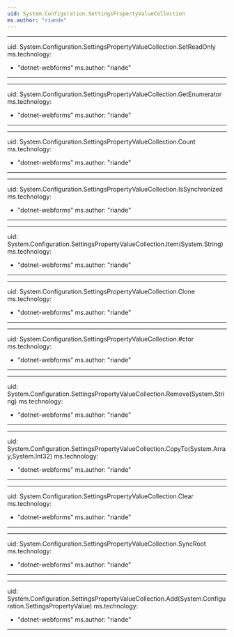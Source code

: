 ```yaml
---
uid: System.Configuration.SettingsPropertyValueCollection
ms.author: "riande"
---
```


---
uid: System.Configuration.SettingsPropertyValueCollection.SetReadOnly
ms.technology: 
  - "dotnet-webforms"
ms.author: "riande"
---

---
uid: System.Configuration.SettingsPropertyValueCollection.GetEnumerator
ms.technology: 
  - "dotnet-webforms"
ms.author: "riande"
---

---
uid: System.Configuration.SettingsPropertyValueCollection.Count
ms.technology: 
  - "dotnet-webforms"
ms.author: "riande"
---

---
uid: System.Configuration.SettingsPropertyValueCollection.IsSynchronized
ms.technology: 
  - "dotnet-webforms"
ms.author: "riande"
---

---
uid: System.Configuration.SettingsPropertyValueCollection.Item(System.String)
ms.technology: 
  - "dotnet-webforms"
ms.author: "riande"
---

---
uid: System.Configuration.SettingsPropertyValueCollection.Clone
ms.technology: 
  - "dotnet-webforms"
ms.author: "riande"
---

---
uid: System.Configuration.SettingsPropertyValueCollection.#ctor
ms.technology: 
  - "dotnet-webforms"
ms.author: "riande"
---

---
uid: System.Configuration.SettingsPropertyValueCollection.Remove(System.String)
ms.technology: 
  - "dotnet-webforms"
ms.author: "riande"
---

---
uid: System.Configuration.SettingsPropertyValueCollection.CopyTo(System.Array,System.Int32)
ms.technology: 
  - "dotnet-webforms"
ms.author: "riande"
---

---
uid: System.Configuration.SettingsPropertyValueCollection.Clear
ms.technology: 
  - "dotnet-webforms"
ms.author: "riande"
---

---
uid: System.Configuration.SettingsPropertyValueCollection.SyncRoot
ms.technology: 
  - "dotnet-webforms"
ms.author: "riande"
---

---
uid: System.Configuration.SettingsPropertyValueCollection.Add(System.Configuration.SettingsPropertyValue)
ms.technology: 
  - "dotnet-webforms"
ms.author: "riande"
---
